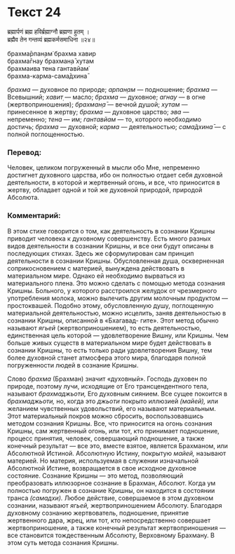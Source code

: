 # Текст 24

ब्रह्मार्पणं ब्रह्म हविर्ब्रह्माग्नौ ब्रह्मणा हुतम् ।  
ब्रह्मैव तेन गन्तव्यं ब्रह्मकर्मसमाधिना ॥२४॥

брахма̄рпан̣ам̇ брахма хавир  
брахма̄гнау брахман̣а̄ хутам  
брахмаива тена гантавйам̇  
брахма-карма-сама̄дхина̄

_брахма_ — духовное по природе; _арпан̣ам_ — подношение; _брахма_ — Всевышний; _хавит̣_ — масло; _брахма_ — духовное; _агнау_ — в огне (жертвоприношения); _брахман̣а̄_ — вечной душой; _хутам_ — принесенное в жертву; _брахма_ — духовное царство; _эва_ — непременно; _тена_ — им; _гантавйам_ — то, которого необходимо достичь; _брахма_ — духовной; _карма_ — деятельностью; _сама̄дхина̄_ — с полной поглощенностью.

### Перевод:

Человек, целиком погруженный в мысли обо Мне, непременно достигнет духовного царства, ибо он полностью отдает себя духовной деятельности, в которой и жертвенный огонь, и все, что приносится в жертву, обладает одной и той же духовной природой, природой Абсолюта.

### Комментарий:

В этом стихе говорится о том, как деятельность в сознании Кришны приводит человека к духовному совершенству. Есть много разных видов деятельности в сознании Кришны, и все они будут описаны в последующих стихах. Здесь же сформулирован сам принцип деятельности в сознании Кришны. Обусловленная душа, оскверненная соприкосновением с материей, вынуждена действовать в материальном мире. Однако ей необходимо вырваться из материального плена. Это можно сделать с помощью метода сознания Кришны. Больного, у которого расстроился желудок от чрезмерного употребления молока, можно вылечить другим молочным продуктом — простоквашей. Подобно этому, обусловленную душу, поглощенную материальной деятельностью, можно исцелить, заняв деятельностью в сознании Кришны, описанной в «Бхагавад- гите». Этот метод обычно называют _ягьей_ (жертвоприношением), то есть деятельностью, единственная цель которой — удовлетворение Вишну, или Кришны. Чем больше живых существ в материальном мире будет действовать в сознании Кришны, то есть только ради удовлетворения Вишну, тем более духовной станет атмосфера этого мира, благодаря полной погруженности людей в сознание Кришны.

Слово _брахма_ (Брахман) значит «духовный». Господь духовен по природе, поэтому лучи, исходящие от Его трансцендентного тела, называют _брахмаджьоти,_ Его духовным сиянием. Все сущее покоится в _брахмаджьоти,_ но, когда это _джьоти_ покрыто иллюзией _(майей),_ или желанием чувственных удовольствий, его называют материальным. Этот материальный покров можно сбросить, воспользовавшись методом сознания Кришны. Все, что приносится на огонь сознания Кришны, сам жертвенный огонь, или тот, кто принимает подношение, процесс принятия, человек, совершающий подношение, а также конечный результат — все это, вместе взятое, является Брахманом, или Абсолютной Истиной. Абсолютную Истину, покрытую _майей,_ называют материей. Но материя, используемая в служении изначальной Абсолютной Истине, возвращается в свое исходное духовное состояние. Сознание Кришны — это метод, позволяющий преобразовать иллюзорное сознание в Брахман, Абсолют. Когда ум полностью погружен в сознание Кришны, он находится в состоянии транса _(самадхи)._ Любое действие, совершаемое в этом духовном сознании, называют _ягьей,_ жертвоприношением Абсолюту. Благодаря духовному сознанию жертвователь, подношение, принятие жертвенного дара, жрец, или тот, кто непосредственно совершает жертвоприношение, а также конечный результат жертвоприношения — все становится тождественным Абсолюту, Верховному Брахману. В этом суть метода сознания Кришны.